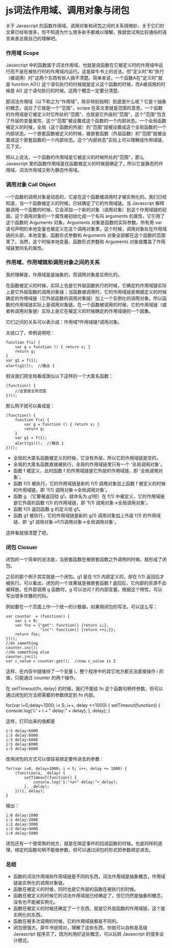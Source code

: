 js词法作用域、调用对象与闭包
============================

关于 Javascript 的函数作用域、调用对象和闭包之间的关系很微妙，关于它们的文章已经有很多，但不知道为什么很多新手都难以理解。我就尝试用比较通俗的语言来表达我自己的理解吧。

### 作用域 Scope

Javascript 中的函数属于词法作用域，也就是说函数在它被定义时的作用域中运行而不是在被执行时的作用域内运行。这是犀牛书上的说法。但"定义时"和"执行（被调用）时"这两个东西有些人搞不清楚。简单来说，一个函数A在"定义时"就是 function A(){} 这个语句执行的时候就是定义这个函数的时候，而A被调用的时候是 A() 这个语句执行的时候。这两个概念一定要分清楚。

那词法作用域（以下称之为"作用域"，除非特别指明）到底是什么呢？它是个抽象的概念，说白了它就是一个"范围"，scope 在英文里就是范围的意思。一个函数的作用域是它被定义时它所处的"范围"，也就是它外层的"范围"，这个"范围"包含了外层的变量属性，这个"范围"被设置成这个函数的一个内部状态。一个全局函数被定义的时候，全局（这个函数的外层）的"范围"就被设置成这个全局函数的一个内部状态。一个嵌套函数被定义的时候，被嵌套函数（外层函数）的"范围"就被设置成这个嵌套函数的一个内部状态。这个"内部状态"实际上可以理解成作用域链，见下文。

照以上说法，一个函数的作用域是它被定义的时候所处的"范围"，那么 Javascript 里的函数作用域是在函数被定义的时候就确定了，所以它是静态的作用域，词法作用域又称为静态作用域。

### 调用对象 Call Object

一个函数的调用对象是动态的，它是在这个函数被调用时才被实例化的。我们已经知道，当一个函数被定义的时候，已经确定了它的作用域链。当 Javascript 解释器调用一个函数的时候，它会添加一个新的对象（调用对象）到这个作用域链的前面。这个调用对象的一个属性被初始化成一个名叫 arguments 的属性，它引用了这个函数的 Arguments 对象，Arguments 对象是函数的实际参数。所有用 var 语句声明的本地变量也被定义在这个调用对象里。这个时候，调用对象处在作用域链的头部，本地变量、函数形式参数和 Arguments 对象全部都在这个函数的范围里了。当然，这个时候本地变量、函数形式参数和 Arguments 对象就覆盖了作用域链里同名的属性。

### 作用域、作用域链和调用对象之间的关系

我的理解是，作用域是是抽象的，而调用对象是实例化的。

在函数被定义的时候，实际上也是它外层函数执行的时候，它确定的作用域链实际上是它外层函数的调用对象链；当函数被调用时，它的作用域链是根据定义的时候确定的作用域链（它外层函数的调用对象链）加上一个实例化的调用对象。所以函数的作用域链实际上是调用对象链。在一个函数被调用的时候，它的作用域链（或者称调用对象链）实际上是它在被定义的时候确定的作用域链的一个超集。

它们之间的关系可以表示成：作用域?作用域链?调用对象。

太绕口了，举例说明吧：

    function f(x) {
        var g = function () { return x; }
        return g;
    }
    var g1 = f(1);
    alert(g1());  //输出 1

假设我们把全局看成类似以下这样的一个大匿名函数：

    (function() {
        //这里是全局范围
    })();

那么例子就可以看成是：

    (function() {
        function f(x) {
            var g = function () { return x; }
            return g;
        }
        var g1 = f(1);
        alert(g1());  //输出 1
    })();

* 全局的大匿名函数被定义的时候，它没有外层，所以它的作用域链是空的。
* 全局的大匿名函数直接被执行，全局的作用域链里只有一个 '全局调用对象'。
* 函数 f 被定义，此时函数 f 的作用域链是它外层的作用域链，即 '全局调用对象'。
* 函数 f(1) 被执行，它的作用域链是新的 f(1) 调用对象加上函数 f 被定义的时候的作用域链，即 'f(1) 调用对象->全局调用对象'。
* 函数 g （它要被返回给 g1，就命名为 g1吧）在 f(1) 中被定义，它的作用域链是它外层的函数 f(1) 的作用域链，即 'f(1) 调用对象->全局调用对象'。
* 函数 f(1) 返回函数 g 的定义给 g1。
* 函数 g1 被执行，它的作用域链是新的 g(1) 调用对象加上外层 f(1) 的作用域链，即 'g1 调用对象->f(1)调用对象->全局调用对象'。

这样看就很清楚了吧。

### 闭包 Closuer

闭包的一个简单的说法是，当嵌套函数在被嵌套函数之外调用的时候，就形成了闭包。

之前的那个例子其实就是一个闭包。g1 是在 f(1) 内部定义的，却在 f(1) 返回后才被执行。可以看出，闭包的一个效果就是被嵌套函数 f 返回后，它内部的资源不会被释放。在外部调用 g 函数时，g 可以访问 f 的内部变量。根据这个特性，可以写出很多优雅的代码。

例如要在一个页面上作一个统一的计数器，如果用闭包的写法，可以这么写：

    var counter  = (function() {
        var i = 0;
        var fns = {"get": function() {return i;},
                   "inc": function() {return ++i;}};
        return fns;
    })();
    //do something
    counter.inc();
    //do something else
    counter.inc();
    var c_value = counter.get();  //now c_value is 2

这样，在内存中就维持了一个变量 i，整个程序中的其它地方都无法直接操作 i 的值，只能通过 counter 的两个操作。

在 setTimeout(fn, delay) 的时候，我们不能给 fn 这个函数句柄传参数，但可以通过闭包的方法把需要的参数绑定到 fn 内部。

for(var i=0,delay=1000; i< 5; i++, delay +=1000) {
    setTimeout(function() {
        console.log('i:' + i + " delay:" + delay);
    }, delay);
}

这样，打印出来的值都是

    i:5 delay:6000
    i:5 delay:6000
    i:5 delay:6000
    i:5 delay:6000
    i:5 delay:6000

改用闭包的方式可以很容易绑定要传进去的参数：

    for(var i=0, delay=1000; i < 5; i++, delay += 1000) {
        (function(a, _delay) { 
            setTimeout(function() { 
                console.log('i:'+a+" delay:"+_delay);
            }, _delay);
        })(i, delay);
    }

输出：

    i:0 delay:1000
    i:1 delay:2000
    i:2 delay:3000
    i:3 delay:4000
    i:4 delay:5000

闭包还有一个很常用的地方，就是在绑定事件的回调函数的时候。也是同样的道理，绑定的函数句柄不能做参数，但可以通过闭包的形式把参数绑定进去。

### 总结

* 函数的词法作用域和作用域链是不同的东西，词法作用域是抽象概念，作用域链是实例化的调用对象链。
* 函数在被定义的时候，同时也是它外层的函数在被执行的时候。
* 函数在被定义的时候它的词法作用域就已经确定了，但它仍然是抽象的概念，没有也不能被实例化。
* 函数在被定义的时候还确定了一个东西，就是它外层函数的作用域链，这个是实例化的东西。
* 函数在被多次调用的时候，它的作用域链都是不同的。
* 闭包很强大。犀牛书说得对，理解了这些东西，你就可以自称是高级 Javascript 程序员了。因为利用好这些概念，可以玩转 Javascript 的很多设计模式。
